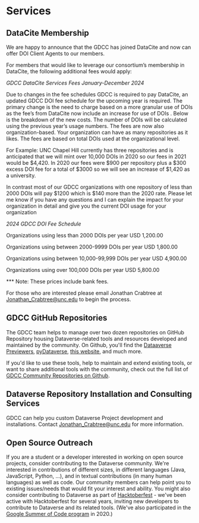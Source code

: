 # Services
## DataCite Membership
We are happy to announce that the GDCC has joined DataCite and now can offer DOI Client Agents to our members.

For members that would like to leverage our consortium’s membership in DataCite, the following additional fees would apply:  

*GDCC DataCite Services Fees January-December 2024*

Due to changes in the fee schedules GDCC is required to pay DataCite, an updated GDCC DOI fee schedule for the upcoming year is required. The primary change is the need to charge based on a more granular use of DOIs as the fee’s from DataCite now include an increase for use of DOIs . Below is the breakdown of the new costs. The number of DOIs will be calculated using the previous year’s usage numbers. The fees are now also organization-based. Your organization can have as many repositories as it likes. The fees are based on total DOIs used at the organizational level.

For Example: UNC Chapel Hill currently has three repositories and is anticipated that we will mint over 10,000 DOIs in 2020 so our fees in 2021 would be $4,420. In 2020 our fees were $900 per repository plus a $300 excess DOI fee for a total of $3000 so we will see an increase of $1,420 as a university.

In contrast most of our GDCC organizations with one repository of less than 2000 DOIs will pay $1200 which is $140 more than the 2020 rate. Please let me know if you have any questions and I can explain the impact for your organization in detail and give you the current DOI usage for your organization

*2024 GDCC DOI Fee Schedule*

Organizations using less than 2000 DOIs per year USD 1,200.00  

Organizations using between 2000-9999 DOIs per year USD 1,800.00  

Organizations using between 10,000-99,999 DOIs per year USD 4,900.00  

Organizations using over 100,000 DOIs per year USD 5,800.00

*** Note: These prices include bank fees.

For those who are interested please email Jonathan Crabtree at Jonathan_Crabtree@unc.edu to begin the process.

## GDCC GitHub Repositories
The GDCC team helps to manage over two dozen repositories on GitHub Repository housing Dataverse-related tools and resources developed and maintained by the community. On Github, you'll find the [Dataaverse Previewers](https://github.com/gdcc/dataverse-previewers), [pyDataverse](https://github.com/gdcc/pyDataverse), [this website](https://github.com/gdcc/www.gdcc.io), and much more.

If you'd like to use these tools, help to maintain and extend existing tools, or want to share additional tools with the community, check out the full list of 
[GDCC Community Repositories on Github](https://github.com/gdcc).


## Dataverse Repository Installation and Consulting Services
GDCC can help you custom Dataverse Project development and installations. Contact Jonathan_Crabtree@unc.edu for more information.


## Open Source Outreach
If you are a student or a developer interested in working on open source projects, consider contributing to the Dataverse community. We're interested in contributions of different sizes, in different languages (Java, JavaScript, Python, ...), and in textual contributions (in many human languages) as well as code. Our community members can help point you to existing issues/needs that would fit your interest and ability. You might also consider contributing to Dataverse as part of [Hacktoberfest](https://hacktoberfest.com/) - we've been active with Hacktoberfest for several years, inviting new developers to contribute to Dataverse and its related tools. (We've also participated in the [Google Summer of Code program](https://summerofcode.withgoogle.com/) in 2020.) 
